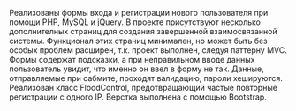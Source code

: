 Реализованы формы входа и регистрации нового пользователя при помощи PHP, MySQL и jQuery. В проекте присутствуют несколько 
дополнителных страниц для создания завершенной взаимосвязанной системы. Функционал этих страниц минимален, но может быть 
без особых проблем расширен, т.к. проект выполнен, следуя паттерну MVC.
Формы содержат подсказки, а при неправильном вводе данных пользователь увидит, что именно он ввел в форму не так. 
Данные, отправляемые при сабмите, проходят валидацию, пароли хешируются.
Реализован класс FloodControl, предотвращающий частые повторные регистрации с одного IP. 
Верстка выполнена с помощью Bootstrap.
